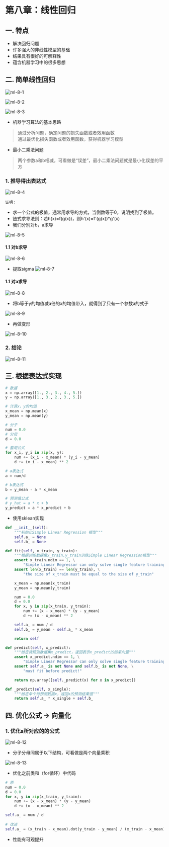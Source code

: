 # 第八章：线性回归

## 一. 特点
* 解决回归问题
* 许多强大的非线性模型的基础
* 结果具有很好的可解释性
* 蕴含机器学习中的很多思想

## 二. 简单线性回归
![ml-8-1](https://s2.ax1x.com/2020/01/08/lgoycD.png)

![ml-8-2](https://s2.ax1x.com/2020/01/08/lgo7jg.md.png)

![ml-8-3](https://s2.ax1x.com/2020/01/08/lgoqBj.md.png)

* 机器学习算法的基本思路
> 通过分析问题，确定问题的损失函数或者效用函数<br>
> 通过最优化损失函数或者效用函数，获得机器学习模型

* 最小二乘法问题
> 两个参数a和b相减，可看做是“误差”，最小二乘法问题就是最小化误差的平方

### 1. 推导得出表达式

![ml-8-4](https://s2.ax1x.com/2020/01/08/lgov40.md.png)

`证明：`

* 求一个公式的极值，通常用求导的方式，当倒数等于0，说明找到了极值。
* 链式求导法则：若h(x)=f(g(x))，则h'(x)=f'(g(x))*g'(x)
* 我们分别对b，a求导

![ml-8-5](https://s2.ax1x.com/2020/01/08/lgTPu4.md.png)

#### 1.1 对b求导
![ml-8-6](https://s2.ax1x.com/2020/01/08/lgTlbd.md.png)
* 提取sigma
![ml-8-7](https://s2.ax1x.com/2020/01/08/lgTt8f.md.png)

#### 1.1 对a求导

![ml-8-8](https://s2.ax1x.com/2020/01/08/lgT0bj.md.png)

* 将b等于y的均值减a倍的x的均值带入，就得到了只有一个参数a的式子

![ml-8-9](https://s2.ax1x.com/2020/01/08/lgTzdA.md.png)

* 再做变形

![ml-8-10](https://s2.ax1x.com/2020/01/08/lg76wd.md.png)

### 2. 结论
![ml-8-11](https://s2.ax1x.com/2020/01/08/lg7HTs.md.png)

## 三. 根据表达式实现
```python
# 数据
x = np.array([1., 2., 3., 4., 5.])
y = np.array([1., 3., 2., 3., 5.])

# 计算x，y的均值
x_mean = np.mean(x)
y_mean = np.mean(y)

# 分子
num = 0.0
# 分母
d = 0.0

# 套用公式
for x_i, y_i in zip(x, y):
    num += (x_i - x_mean) * (y_i - y_mean)
    d += (x_i - x_mean) ** 2

# a表达式    
a = num/d

# b表达式
b = y_mean - a * x_mean

# 预测值公式
# y_hat = a * x + b
y_predict = a * x_predict + b
```
* 使用sklean实现

```python
def __init__(self):
    """初始化Simple Linear Regression 模型"""
    self.a_ = None
    self.b_ = None

def fit(self, x_train, y_train):
    """根据训练数据集x_train,y_train训练Simple Linear Regression模型"""
    assert x_train.ndim == 1, \
        "Simple Linear Regressor can only solve single feature training data."
    assert len(x_train) == len(y_train), \
        "the size of x_train must be equal to the size of y_train"

    x_mean = np.mean(x_train)
    y_mean = np.mean(y_train)

    num = 0.0
    d = 0.0
    for x, y in zip(x_train, y_train):
        num += (x - x_mean) * (y - y_mean)
        d += (x - x_mean) ** 2

    self.a_ = num / d
    self.b_ = y_mean - self.a_ * x_mean

    return self

def predict(self, x_predict):
    """给定待预测数据集x_predict，返回表示x_predict的结果向量"""
    assert x_predict.ndim == 1, \
        "Simple Linear Regressor can only solve single feature training data."
    assert self.a_ is not None and self.b_ is not None, \
        "must fit before predict!"

    return np.array([self._predict(x) for x in x_predict])

def _predict(self, x_single):
    """给定单个待预测数据x，返回x的预测结果值"""
    return self.a_ * x_single + self.b_
```
## 四. 优化公式 -> 向量化
### 1. 优化a所对应的的公式

![ml-8-12](https://s2.ax1x.com/2020/01/08/lgHEp6.png)

* 分子分母同属于以下结构，可看做是两个向量乘积

![ml-8-13](https://s2.ax1x.com/2020/01/08/lgH1ht.md.png)

* 优化之前类和（for循环）中代码

```python
# 原
num = 0.0
d = 0.0
for x, y in zip(x_train, y_train):
    num += (x - x_mean) * (y - y_mean)
    d += (x - x_mean) ** 2

self.a_ = num / d
    
# 改进
self.a_ = (x_train - x_mean).dot(y_train - y_mean) / (x_train - x_mean).dot(x_train - x_mean)
```
* 性能有可观提升










<ad/>
<comment/>